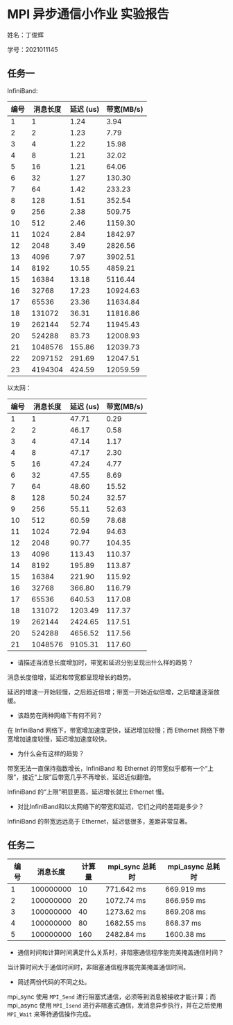 # MPI 异步通信小作业 实验报告

姓名：丁俊辉

学号：2021011145

## 任务一

InfiniBand:


| 编号 | 消息长度 | 延迟 (us) | 带宽(MB/s) |
| ---- | -------- | -------- | --------- |
| 1    | 1        | 1.24     | 3.94      |
| 2    | 2        | 1.23     | 7.79      |
| 3    | 4        | 1.22     | 15.98     |
| 4    | 8        | 1.21     | 32.02     |
| 5    | 16       | 1.21     | 64.06     |
| 6    | 32       | 1.27     | 130.30    |
| 7    | 64       | 1.42     | 233.23    | 
| 8    | 128      | 1.51     | 352.54    |
| 9    | 256      | 2.38     | 509.75    |
| 10   | 512      | 2.46     | 1159.30   |
| 11   | 1024     | 2.84     | 1842.97   |
| 12   | 2048     | 3.49     | 2826.56   |
| 13   | 4096     | 7.97     | 3902.51   |
| 14   | 8192     | 10.55    | 4859.21   |
| 15   | 16384    | 13.18    | 5116.44   |
| 16   | 32768    | 17.23    | 10924.63  |
| 17   | 65536    | 23.36    | 11634.84  |
| 18   | 131072   | 36.31    | 11816.86  |
| 19   | 262144   | 52.74    | 11945.43  |
| 20   | 524288   | 83.73    | 12008.93  |
| 21   | 1048576  | 155.86   | 12039.73  |
| 22   | 2097152  | 291.69   | 12047.51  |
| 23   | 4194304  | 424.59   | 12059.59  |

以太网：


| 编号 | 消息长度 | 延迟 (us) | 带宽(MB/s) |
| ---- | -------- | -------- | --------- |
| 1    | 1        | 47.71    | 0.29      |
| 2    | 2        | 46.17    | 0.58      |
| 3    | 4        | 47.14    | 1.17      |
| 4    | 8        | 47.17    | 2.30      |
| 5    | 16       | 47.24    | 4.77      |
| 6    | 32       | 47.55    | 8.69      |
| 7    | 64       | 48.60    | 15.52     |
| 8    | 128      | 50.24    | 32.57     |
| 9    | 256      | 55.11    | 52.63     |
| 10   | 512      | 60.59    | 78.68     |
| 11   | 1024     | 72.94    | 94.63     |
| 12   | 2048     | 90.77    | 104.35    |
| 13   | 4096     | 113.43   | 110.37    |
| 14   | 8192     | 195.89   | 113.87    |
| 15   | 16384    | 221.90   | 115.92    |
| 16   | 32768    | 366.80   | 116.79    |
| 17   | 65536    | 640.53   | 117.08    |
| 18   | 131072   | 1203.49  | 117.37    |
| 19   | 262144   | 2424.65  | 117.51    |
| 20   | 524288   | 4656.52  | 117.56    |
| 21   | 1048576  | 9105.31  | 117.60    |


- 请描述当消息长度增加时，带宽和延迟分别呈现出什么样的趋势？

消息长度倍增，延迟和带宽都呈现增长的趋势。

延迟的增速一开始较慢，之后趋近倍增；带宽一开始近似倍增，之后增速逐渐放缓。

- 该趋势在两种网络下有何不同？

在 InfiniBand 网络下，带宽增加速度更快，延迟增加较慢；而 Ethernet 网络下带宽增加速度较慢，延迟增加速度较快。

- 为什么会有这样的趋势？

带宽无法一直保持指数增长，InfiniBand 和 Ethernet 的带宽似乎都有一个“上限”，接近“上限”后带宽几乎不再增长，延迟近似翻倍。

InfiniBand 的“上限”明显更高，延迟增长就比 Ethernet 慢。

- 对比InfiniBand和以太网络下的带宽和延迟，它们之间的差距是多少？

InfiniBand 的带宽远远高于 Ethernet，延迟低很多，差距非常显著。

## 任务二

| 编号 | 消息长度  | 计算量 | mpi_sync 总耗时 | mpi_async  总耗时 |
| ---- | --------- | ------ | --------------- | ----------------- |
| 1    | 100000000 | 10     | 771.642 ms      | 669.919 ms        |
| 2    | 100000000 | 20     | 1072.74 ms      | 866.959 ms        |
| 3    | 100000000 | 40     | 1273.62 ms      | 869.208 ms        |
| 4    | 100000000 | 80     | 1682.55 ms      | 868.37 ms         |
| 5    | 100000000 | 160    | 2482.84 ms      | 1600.38 ms        |

- 通信时间和计算时间满足什么关系时，非阻塞通信程序能完美掩盖通信时间？

当计算时间大于通信时间时，非阻塞通信程序能完美掩盖通信时间。

- 简述两份代码的不同之处。

mpi_sync 使用 `MPI_Send` 进行阻塞式通信，必须等到消息被接收才能计算；而 mpi_async 使用 `MPI_Isend` 进行非阻塞式通信，发消息异步执行，并在之后使用 `MPI_Wait` 来等待通信操作完成。